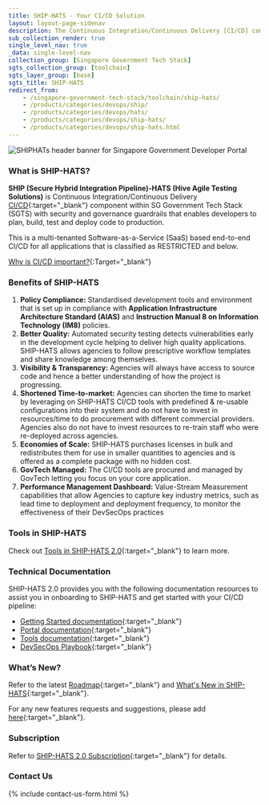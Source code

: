 ```yaml
---
title: SHIP-HATS - Your CI/CD Solution
layout: layout-page-sidenav
description: The Continuous Integration/Continuous Delivery [CI/CD] component within SG Tech Stack (SGTS) with security and governance guardrails that enables developers to plan, build, test and deploy code to production.
sub_collection_render: true
single_level_nav: true
_data: single-level-nav
collection_group: [Singapore Government Tech Stack]
sgts_collection_group: [toolchain]
sgts_layer_group: [base]
sgts_title: SHIP-HATS
redirect_from:
    - /singapore-government-tech-stack/toolchain/ship-hats/
    - /products/categories/devops/ship/
    - /products/categories/devops/hats/
    - /products/categories/devops/ship-hats/
    - /products/categories/devops/ship-hats.html
---
```


![SHIPHATs header banner for Singapore Government Developer Portal](/assets/img/ShipHATS-NewHeaderBanner.png)

### What is SHIP-HATS?

**SHIP (Secure Hybrid Integration Pipeline)-HATS (Hive Agile Testing Solutions)** is Continuous Integration/Continuous Delivery [CI/CD](https://en.wikipedia.org/wiki/CI/CD){:target="_blank"} component within SG Government Tech Stack (SGTS) with security and governance guardrails that enables developers to plan, build, test and deploy code to production.

This is a multi-tenanted Software-as-a-Service (SaaS) based end-to-end CI/CD for all applications that is classified as RESTRICTED and below.

[Why is CI/CD important?](https://youtu.be/RlZCyexsJBc?t=260){:Target="_blank"}

### Benefits of SHIP-HATS

1. **Policy Compliance:** Standardised development tools and environment that is set up in compliance with **Application Infrastructure Architecture Standard (AIAS)** and **Instruction Manual 8 on Information Technology (IM8)** policies.
2. **Better Quality:** Automated security testing detects vulnerabilities early in the development cycle helping to deliver high quality applications. SHIP-HATS allows agencies to follow prescriptive workflow templates and share knowledge among themselves.
3. **Visibility & Transparency:** Agencies will always have access to source code and hence a better understanding of how the project is progressing.
4. **Shortened Time-to-market:** Agencies can shorten the time to market by leveraging on SHIP-HATS CI/CD tools with predefined & re-usable configurations into their system and do not have to invest in resources/time to do procurement with different commercial providers. Agencies also do not have to invest resources to re-train staff who were re-deployed across agencies.
5. **Economies of Scale:** SHIP-HATS purchases licenses in bulk and redistributes them for use in smaller quantities to agencies and is offered as a complete package with no hidden cost.
6. **GovTech Managed:** The CI/CD tools are procured and managed by GovTech letting you focus on your core application.
7. **Performance Management Dashboard:** Value-Stream Measurement capabilities that allow Agencies to capture key industry metrics, such as lead time to deployment and deployment frequency, to monitor the effectiveness of their DevSecOps practices

### Tools in SHIP-HATS

Check out [Tools in SHIP-HATS 2.0](https://go.gov.sg/ship-hats-tools-assessment){:target="_blank"} to learn more.

### Technical Documentation

SHIP-HATS 2.0 provides you with the following documentation resources to assist you in onboarding to SHIP-HATS and get started with your CI/CD pipeline: 

- [Getting Started documentation](https://go.gov.sg/ship-hats-getting-started){:target="_blank"}
- [Portal documentation](https://go.gov.sg/ship-hats-portal){:target="_blank"}
- [Tools documentation](https://go.gov.sg/ship-hats-tools){:target="_blank"}
- [DevSecOps Playbook](https://docs.developer.tech.gov.sg/docs/devsecops-playbook/#/){:target="_blank"}

### What’s New?

Refer to the latest [Roadmap](https://go.gov.sg/ship-hats-roadmap){:target="_blank"} and [What's New in SHIP-HATS](https://go.gov.sg/ship-hats-whats-new){:target="_blank"}.

For any new features requests and suggestions, please add [here](https://tinyurl.com/Sgts-fb){:target="_blank"}.

### Subscription

Refer to [SHIP-HATS 2.0 Subscription](https://go.gov.sg/ship-hats-subscription){:target="_blank"} for details. 

### Contact Us

{% include contact-us-form.html %}

